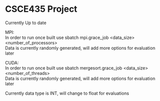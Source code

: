 # CSCE435 Project

Currently Up to date

MPI:<br>
 In order to run once built use sbatch mpi.grace_job <data_size> <number_of_processors> <br>
 Data is currently randomly generated, will add more options for evaluation later <br>

 CUDA:<br>
   In order to run once built use sbatch mergesort.grace_job <data_size> <number_of_threads><br>
   Data is currently randomly generated, will add more options for evaluation later<br>


  Currently data type is INT, will change to float for evaluations <br>
